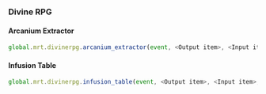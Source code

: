 ### Divine RPG

#### Arcanium Extractor

```js
global.mrt.divinerpg.arcanium_extractor(event, <Output item>, <Input item>, <Experience (float, 0.1 by default)>, <Time in ticks (200 by default)>, <id>)
```

#### Infusion Table

```js
global.mrt.divinerpg.infusion_table(event, <Output item>, <Input item>, <Input template>, <id>)
```
